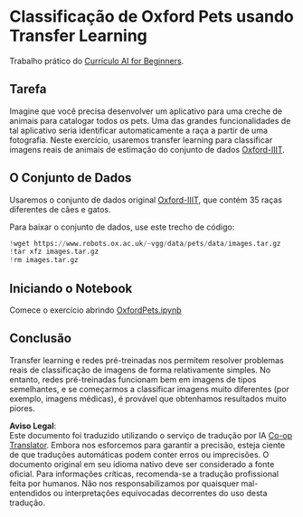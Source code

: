 <!--
CO_OP_TRANSLATOR_METADATA:
{
  "original_hash": "7765935c35fcee69b9fe2d0cfd6963e2",
  "translation_date": "2025-08-26T09:53:39+00:00",
  "source_file": "lessons/4-ComputerVision/08-TransferLearning/lab/README.md",
  "language_code": "br"
}
-->
# Classificação de Oxford Pets usando Transfer Learning

Trabalho prático do [Currículo AI for Beginners](https://github.com/microsoft/ai-for-beginners).

## Tarefa

Imagine que você precisa desenvolver um aplicativo para uma creche de animais para catalogar todos os pets. Uma das grandes funcionalidades de tal aplicativo seria identificar automaticamente a raça a partir de uma fotografia. Neste exercício, usaremos transfer learning para classificar imagens reais de animais de estimação do conjunto de dados [Oxford-IIIT](https://www.robots.ox.ac.uk/~vgg/data/pets/).

## O Conjunto de Dados

Usaremos o conjunto de dados original [Oxford-IIIT](https://www.robots.ox.ac.uk/~vgg/data/pets/), que contém 35 raças diferentes de cães e gatos.

Para baixar o conjunto de dados, use este trecho de código:

```python
!wget https://www.robots.ox.ac.uk/~vgg/data/pets/data/images.tar.gz
!tar xfz images.tar.gz
!rm images.tar.gz
```

## Iniciando o Notebook

Comece o exercício abrindo [OxfordPets.ipynb](../../../../../../lessons/4-ComputerVision/08-TransferLearning/lab/OxfordPets.ipynb)

## Conclusão

Transfer learning e redes pré-treinadas nos permitem resolver problemas reais de classificação de imagens de forma relativamente simples. No entanto, redes pré-treinadas funcionam bem em imagens de tipos semelhantes, e se começarmos a classificar imagens muito diferentes (por exemplo, imagens médicas), é provável que obtenhamos resultados muito piores.

**Aviso Legal**:  
Este documento foi traduzido utilizando o serviço de tradução por IA [Co-op Translator](https://github.com/Azure/co-op-translator). Embora nos esforcemos para garantir a precisão, esteja ciente de que traduções automáticas podem conter erros ou imprecisões. O documento original em seu idioma nativo deve ser considerado a fonte oficial. Para informações críticas, recomenda-se a tradução profissional feita por humanos. Não nos responsabilizamos por quaisquer mal-entendidos ou interpretações equivocadas decorrentes do uso desta tradução.